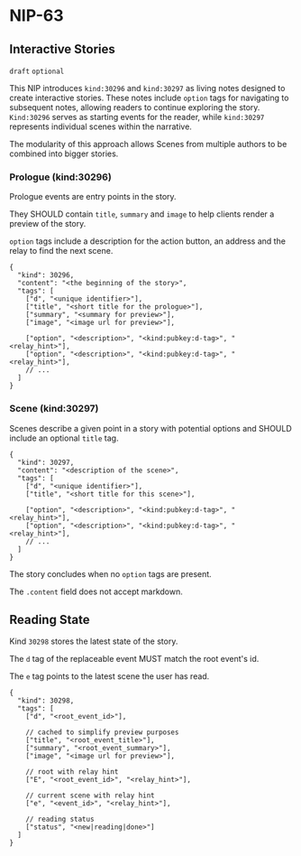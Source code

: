 NIP-63
======

Interactive Stories
-------------------

`draft` `optional`

This NIP introduces `kind:30296` and `kind:30297` as living notes designed to create interactive stories. These notes include `option` tags for navigating to subsequent notes, allowing readers to continue exploring the story. `Kind:30296` serves as starting events for the reader, while `kind:30297` represents individual scenes within the narrative.

The modularity of this approach allows Scenes from multiple authors to be combined into bigger stories. 

### Prologue (kind:30296)

Prologue events are entry points in the story. 

They SHOULD contain `title`, `summary` and `image` to help clients render a preview of the story.

`option` tags include a description for the action button, an address and the relay to find the next scene.

```jsonc
{
  "kind": 30296,
  "content": "<the beginning of the story>",
  "tags": [
    ["d", "<unique identifier>"],
    ["title", "<short title for the prologue>"],
    ["summary", "<summary for preview>"],
    ["image", "<image url for preview>"],

    ["option", "<description>", "<kind:pubkey:d-tag>", "<relay_hint>"],
    ["option", "<description>", "<kind:pubkey:d-tag>", "<relay_hint>"],
    // ...
  ]
}
```

### Scene (kind:30297)

Scenes describe a given point in a story with potential options and SHOULD include an optional `title` tag.

```jsonc
{
  "kind": 30297,
  "content": "<description of the scene>",
  "tags": [
    ["d", "<unique identifier>"],
    ["title", "<short title for this scene>"],

    ["option", "<description>", "<kind:pubkey:d-tag>", "<relay_hint>"],
    ["option", "<description>", "<kind:pubkey:d-tag>", "<relay_hint>"],
    // ...
  ]
}
```

The story concludes when no `option` tags are present.

The `.content` field does not accept markdown.

## Reading State

Kind `30298` stores the latest state of the story. 

The `d` tag of the replaceable event MUST match the root event's id.

The `e` tag points to the latest scene the user has read.

```jsonc
{
  "kind": 30298,
  "tags": [
    ["d", "<root_event_id>"],

    // cached to simplify preview purposes
    ["title", "<root_event_title>"],
    ["summary", "<root_event_summary>"], 
    ["image", "<image url for preview>"],

    // root with relay hint
    ["E", "<root_event_id>", "<relay_hint>"], 

    // current scene with relay hint
    ["e", "<event_id>", "<relay_hint>"], 

    // reading status 
    ["status", "<new|reading|done>"]
  ]
}
```